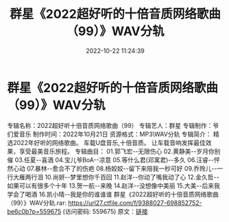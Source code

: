 ﻿---
title: 群星《2022超好听的十倍音质网络歌曲（99）》WAV分轨
date: 2022-10-22 11:24:39
categories: WAV车载音乐、镜像
tags: 华语中文
---
# 群星《2022超好听的十倍音质网络歌曲（99）》WAV分轨

专辑名称：2022超好听十倍音质网络歌曲（99）
专辑艺人：群星
专辑制作：爷们爱音乐
制作时间：2022年10月21日
资源格式：MP3\WAV分轨
专辑简介：
精选2022年好听的网络歌曲。
车载U盘音乐,十倍音质。
让车载音响发挥最佳效果，享受最美音乐旅程。
专辑曲目：
01.郭飞宏--无限伤心
02.黄静美--岁月你别催
03.任夏--喜酒
04.宝儿爷BoA--凉意
05.等什么君(邓寓君)--多久
06.汪睿--怦然心动
07.暴林--愈合不了的伤疤
08.杨姣姣--留下来陪我一秒可好
09.乔玲儿--一行大雁两行泪
10.尚妍--梦里想你千百回
11.赵洋--你动了嘴我动了心
12.金久哲--如果可以有很多个十年
13.贺一航--来晚
14.赵洋--没想像中美丽
15.大美--后来我学会了喝酒
16.凯小晴--我是你的谁谁谁
群星《2022超好听的十倍音质网络歌曲（99）》WAV分轨.rar: https://url27.ctfile.com/f/9388027-698852752-be6c0b?p=559675
(访问密码: 559675)
原文：[链接](https://blog.sina.com.cn/s/blog_1647c7e7601030zza.html)